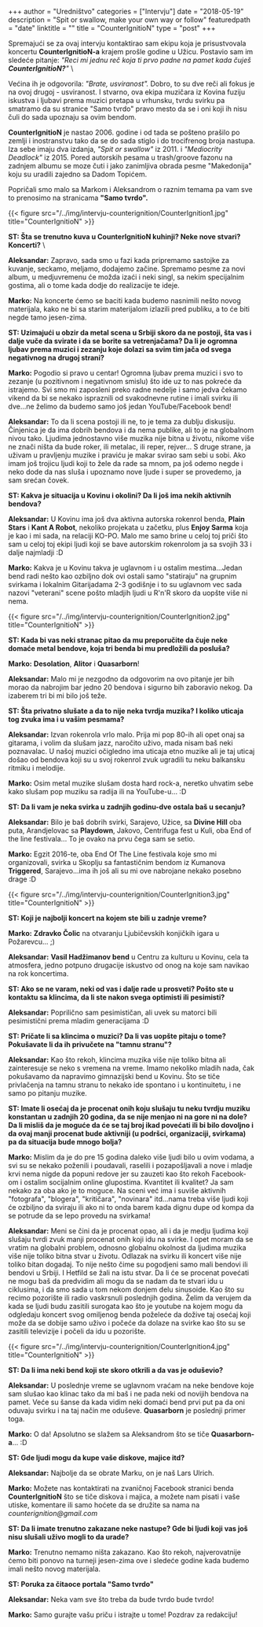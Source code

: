 +++
author = "Uredništvo"
categories = ["Intervju"]
date = "2018-05-19"
description = "Spit or swallow, make your own way or follow"
featuredpath = "date"
linktitle = ""
title = "CounterIgnitioN"
type = "post"
+++

Spremajući se za ovaj intervju kontaktirao sam ekipu koja je prisustvovala koncertu **CounterIgnitioN-a** krajem prošle godine u Užicu. Postavio sam im sledeće pitanje: _"Reci mi jednu reč koja ti prvo padne na pamet kada čuješ **CounterIgnitioN?**"_ \

Većina ih je odgovorila: _"Brate, usviranost"._ Dobro, to su dve reči ali fokus je na ovoj drugoj - usviranost. I stvarno, ova ekipa muzičara iz Kovina fuziju iskustva i ljubavi prema muzici pretapa u vrhunsku, tvrdu svirku pa smatramo da su stranice "Samo tvrdo" pravo mesto da se i oni koji ih nisu čuli do sada upoznaju sa ovim bendom.

**CounterIgnitioN** je nastao 2006. godine i od tada se pošteno prašilo po zemlji i inostranstvu tako da se do sada stiglo i do trocifrenog broja nastupa. Iza sebe imaju dva izdanja, _"Spit or swallow"_ iz 2011. i _"Mediocrity Deadlock"_ iz 2015. Pored autorskih pesama u trash/groove fazonu na zadnjem albumu se moze čuti i jako zanimljiva obrada pesme "Makedonija" koju su uradili zajedno sa Dadom Topićem.

Popričali smo malo sa Markom i Aleksandrom o raznim temama pa vam sve to prenosimo na stranicama **"Samo tvrdo".**

{{< figure src="/../img/intervju-counterignition/CounterIgnition1.jpg" title="CounterIgnitioN" >}}

**ST: Šta se trenutno kuva u CounterIgnitioN kuhinji? Neke nove stvari? Koncerti?** \

**Aleksandar:** Zapravo, sada smo u fazi kada pripremamo sastojke za kuvanje, seckamo, meljamo, dodajemo začine. Spremamo pesme za novi album, u medjuvremenu će možda izaći i neki singl, sa nekim specijalnim gostima, ali o tome kada dodje do realizacije te ideje.

**Marko:** Na koncerte ćemo se baciti kada budemo nasnimili nešto novog materijala, kako ne bi sa starim materijalom izlazili pred publiku, a to će biti negde tamo jesen-zima.

**ST: Uzimajući u obzir da metal scena u Srbiji skoro da ne postoji, šta vas i dalje vuče da svirate i da se borite sa vetrenjačama? Da li je ogromna ljubav prema muzici i zezanju koje dolazi sa svim tim jača od svega negativnog na drugoj strani?**

**Marko:** Pogodio si pravo u centar! Ogromna ljubav prema muzici i svo to zezanje (u pozitivnom i negativnom smislu) što ide uz to nas pokreće da istrajemo. Svi smo mi zaposleni preko radne nedelje i samo jedva čekamo vikend da bi se nekako ispraznili od svakodnevne rutine i imali svirku ili dve...ne želimo da budemo samo još jedan YouTube/Facebook bend!

**Aleksandar:** To da li scena postoji ili ne, to je tema za dublju diskusiju. Činjenica je da ima dobrih bendova i da nema publike, ali to je na globalnom nivou tako. Ljudima jednostavno više muzika nije bitna u životu, nikome više ne znači ništa da bude roker, ili metalac, ili reper, rejver... S druge strane, ja uživam u pravljenju muzike i praviću je makar svirao sam sebi u sobi. Ako imam još trojicu ljudi koji to žele da rade sa mnom, pa još odemo negde i neko dode da nas sluša i upoznamo nove ljude i super se provedemo, ja sam srećan čovek.

**ST: Kakva je situacija u Kovinu i okolini? Da li još ima nekih aktivnih bendova?**

**Aleksandar:** U Kovinu ima još dva aktivna autorska rokenrol benda, **Plain Stars** i **Kant A Robot**, nekoliko projekata u začetku, plus **Enjoy Sarma** koja je kao i mi sada, na relaciji KO-PO. Malo me samo brine u celoj toj priči što sam u celoj toj ekipi ljudi koji se bave autorskim rokenrolom ja sa svojih 33 i dalje najmladji :D

**Marko:** Kakva je u Kovinu takva je uglavnom i u ostalim mestima...Jedan bend radi nešto kao ozbiljno dok ovi ostali samo "statiraju" na grupnim svirkama i lokalnim Gitarijadama 2-3 godišnje i to su uglavnom vec sada nazovi "veterani" scene pošto mladjih ljudi u R'n'R skoro da uopšte više ni nema.

{{< figure src="/../img/intervju-counterignition/CounterIgnition2.jpg" title="CounterIgnitioN" >}}

**ST: Kada bi vas neki stranac pitao da mu preporučite da čuje neke domaće metal bendove, koja tri benda bi mu predložili da posluša?**

**Marko:** **Desolation**, **Alitor** i **Quasarborn**!

**Aleksandar:** Malo mi je nezgodno da odgovorim na ovo pitanje jer bih morao da nabrojim bar jedno 20 bendova i sigurno bih zaboravio nekog. Da izaberem tri bi mi bilo još teže.

**ST: Šta privatno slušate a da to nije neka tvrdja muzika? I koliko uticaja tog zvuka ima i u vašim pesmama?**

**Aleksandar:** Izvan rokenrola vrlo malo. Prija mi pop 80-ih ali opet onaj sa gitarama, i volim da slušam jazz, naročito uživo, mada nisam baš neki poznavalac. U našoj muzici očigledno ima uticaja etno muzike ali je taj uticaj došao od bendova koji su u svoj rokenrol zvuk ugradili tu neku balkansku ritmiku i melodije.

**Marko:** Osim metal muzike slušam dosta hard rock-a, neretko uhvatim sebe kako slušam pop muziku sa radija ili na YouTube-u... :D

**ST: Da li vam je neka svirka u zadnjih godinu-dve ostala baš u secanju?**

**Aleksandar:** Bilo je baš dobrih svirki, Sarajevo, Užice, sa **Divine Hill** oba puta, Arandjelovac sa **Playdown**, Jakovo, Centrifuga fest u Kuli, oba End of the line festivala... To je ovako na prvu čega sam se setio.

**Marko:** Egzit 2016-te, oba End Of The Line festivala koje smo mi organizovali, svirka u Skoplju sa fantastičnim bendom iz Kumanova **Triggered**, Sarajevo...ima ih još ali su mi ove nabrojane nekako posebno drage :D

{{< figure src="/../img/intervju-counterignition/CounterIgnition3.jpg" title="CounterIgnitioN" >}}

**ST: Koji je najbolji koncert na kojem ste bili u zadnje vreme?**

**Marko:** **Zdravko Čolic** na otvaranju Ljubičevskih konjičkih igara u Požarevcu... ;)

**Aleksandar:** **Vasil Hadžimanov bend** u Centru za kulturu u Kovinu, cela ta atmosfera, jedno potpuno drugacije iskustvo od onog na koje sam navikao na rok koncertima.

**ST: Ako se ne varam, neki od vas i dalje rade u prosveti? Pošto ste u kontaktu sa klincima, da li ste nakon svega optimisti ili pesimisti?**

**Aleksandar:** Poprilično sam pesimističan, ali uvek su matorci bili pesimistični prema mladim generacijama :D

**ST: Pričate li sa klincima o muzici? Da li vas uopšte pitaju o tome? Pokušavate li da ih privučete na "tamnu stranu"?**

**Aleksandar:** Kao što rekoh, klincima muzika više nije toliko bitna ali zainteresuje se neko s vremena na vreme. Imamo nekoliko mladih nada, čak pokušavamo da napravimo gimnazijski bend u Kovinu. Što se tiče privlačenja na tamnu stranu to nekako ide spontano i u kontinuitetu, i ne samo po pitanju muzike.

**ST: Imate li osećaj da je procenat onih koju slušaju tu neku tvrdju muziku konstantan u zadnjih 20 godina, da se nije menjao ni na gore ni na dole? Da li misliš da je moguće da će se taj broj ikad povećati ili bi bilo dovoljno i da ovaj manji procenat bude aktivniji (u podršci, organizaciji, svirkama) pa da situacija bude mnogo bolja?**

**Marko:** Mislim da je do pre 15 godina daleko više ljudi bilo u ovim vodama, a svi su se nekako poženili i poudavali, raselili i pozapošljavali a nove i mladje krvi nema nigde da popuni redove jer su zauzeti kao što rekoh Facebook-om i ostalim socijalnim online glupostima.
Kvantitet ili kvalitet? Ja sam nekako za oba ako je to moguce. Na sceni već ima i suviše aktivnih "fotografa", "blogera", "kritičara", "novinara" itd...nama treba više ljudi koji će ozbiljno da sviraju ili ako ni to onda barem kada dignu dupe od kompa da se potrude da se lepo provedu na svirkama!

**Aleksandar:** Meni se čini da je procenat opao, ali i da je medju ljudima koji slušaju tvrdi zvuk manji procenat onih koji idu na svirke. I opet moram da se vratim na globalni problem, odnosno globalnu okolnost da ljudima muzika više nije toliko bitna stvar u životu. Odlazak na svirku ili koncert više nije toliko bitan dogadaj. To nije nešto čime su pogodjeni samo mali bendovi ili bendovi u Srbiji. I Hetfild se žali na istu stvar. Da li će se procenat povećati ne mogu baš da predvidim ali mogu da se nadam da te stvari idu u ciklusima, i da smo sada u tom nekom donjem delu sinusoide. Kao što su recimo pozorište ili radio vaskrsnuli poslednjih godina. Želim da verujem da kada se ljudi budu zasitili surogata kao što je youtube na kojem mogu da odgledaju koncert svog omiljenog benda poželeće da dožive taj osećaj koji može da se dobije samo uživo i počeće da dolaze na svirke kao što su se zasitili televizije i počeli da idu u pozorište.

{{< figure src="/../img/intervju-counterignition/CounterIgnition4.jpg" title="CounterIgnitioN" >}}

**ST: Da li ima neki bend koji ste skoro otkrili a da vas je oduševio?**

**Aleksandar:** U poslednje vreme se uglavnom vraćam na neke bendove koje sam slušao kao klinac tako da mi baš i ne pada neki od novijih bendova na pamet. Veće su šanse da kada vidim neki domaći bend prvi put pa da oni oduvaju svirku i na taj način me oduševe. **Quasarborn** je poslednji primer toga.

**Marko:** O da! Apsolutno se slažem sa Aleksandrom što se tiče **Quasarborn-a**... :D

**ST: Gde ljudi mogu da kupe vaše diskove, majice itd?**

**Aleksandar:** Najbolje da se obrate Marku, on je naš Lars Ulrich.

**Marko:** Možete nas kontaktirati na zvaničnoj Facebook stranici benda **CounterIgnitioN** što se tiče diskova i majica, a možete nam pisati i vaše utiske, komentare ili samo hoćete da se družite sa nama na _counterignition@gmail.com_

**ST: Da li imate trenutno zakazane neke nastupe? Gde bi ljudi koji vas još nisu slušali uživo mogli to da urade?**

**Marko:** Trenutno nemamo ništa zakazano. Kao što rekoh, najverovatnije ćemo biti ponovo na turneji jesen-zima ove i sledeće godine kada budemo imali nešto novog materijala.

**ST: Poruka za čitaoce portala "Samo tvrdo"**

**Aleksandar:** Neka vam sve što treba da bude tvrdo bude tvrdo!

**Marko:** Samo gurajte vašu priču i istrajte u tome! Pozdrav za redakciju!
